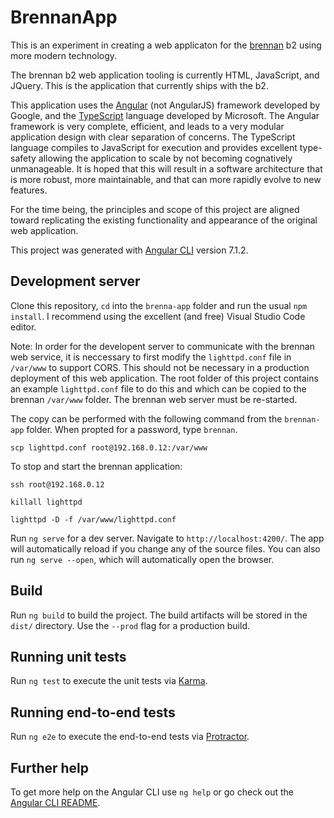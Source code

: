 # BrennanApp

This is an experiment in creating a web applicaton for the [brennan](https://www.brennan.co.uk/) b2 using more modern technology.

The brennan b2 web application tooling is currently HTML, JavaScript, and JQuery. This is the application that currently ships with the b2.

This application uses the [Angular](https://angular.io/) (not AngularJS) framework developed by Google, and the [TypeScript](https://www.typescriptlang.org/) language developed by Microsoft. The Angular framework is very complete, efficient, and leads to a very modular application design with clear separation of concerns. The TypeScript language compiles to JavaScript for execution and provides excellent type-safety allowing the application to scale by not becoming cognatively unmanageable.
It is hoped that this will result in a software architecture that is more robust, more maintainable, and that can more rapidly evolve to new features.

For the time being, the principles and scope of this project are aligned toward replicating the existing functionality and appearance of the original web application. 

This project was generated with [Angular CLI](https://github.com/angular/angular-cli) version 7.1.2.

## Development server

Clone this repository, `cd` into the `brenna-app` folder and run the usual `npm install`. I recommend using the excellent (and free) Visual Studio Code editor.

Note: In order for the developent server to communicate with the brennan web service, it is neccessary to first modify the `lighttpd.conf` file in `/var/www` to support CORS. This should not be necessary in a production deployment of this web application. The root folder of this project contains an example `lighttpd.conf` file to do this and which can be copied to the brennan `/var/www` folder. The brennan web server must be re-started.

The copy can be performed with the following command from the `brennan-app` folder. When propted for a password, type `brennan`.

```
scp lighttpd.conf root@192.168.0.12:/var/www
```

To stop and start the brennan application:

```
ssh root@192.168.0.12
```

```
killall lighttpd
```

```
lighttpd -D -f /var/www/lighttpd.conf
```

Run `ng serve` for a dev server. Navigate to `http://localhost:4200/`. The app will automatically reload if you change any of the source files.
You can also run `ng serve --open`, which will automatically open the browser.

## Build

Run `ng build` to build the project. The build artifacts will be stored in the `dist/` directory. Use the `--prod` flag for a production build.

## Running unit tests

Run `ng test` to execute the unit tests via [Karma](https://karma-runner.github.io).

## Running end-to-end tests

Run `ng e2e` to execute the end-to-end tests via [Protractor](http://www.protractortest.org/).

## Further help

To get more help on the Angular CLI use `ng help` or go check out the [Angular CLI README](https://github.com/angular/angular-cli/blob/master/README.md).
